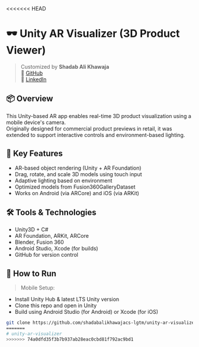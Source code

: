 <<<<<<< HEAD
# 🕶️ Unity AR Visualizer (3D Product Viewer)

> Customized by **Shadab Ali Khawaja**  
> 🔗 [GitHub](https://github.com/shadabalikhawajacs-lgtm)  
> 🔗 [LinkedIn](https://www.linkedin.com/in/shadab-ali-khawaja-a032a0369/)

## 📦 Overview

This Unity-based AR app enables real-time 3D product visualization using a mobile device's camera.  
Originally designed for commercial product previews in retail, it was extended to support interactive controls and environment-based lighting.

## 🔧 Key Features

- AR-based object rendering (Unity + AR Foundation)
- Drag, rotate, and scale 3D models using touch input
- Adaptive lighting based on environment
- Optimized models from Fusion360GalleryDataset
- Works on Android (via ARCore) and iOS (via ARKit)

## 🛠️ Tools & Technologies

- Unity3D + C#
- AR Foundation, ARKit, ARCore
- Blender, Fusion 360
- Android Studio, Xcode (for builds)
- GitHub for version control

## 🔄 How to Run

> Mobile Setup:
- Install Unity Hub & latest LTS Unity version
- Clone this repo and open in Unity
- Build using Android Studio (for Android) or Xcode (for iOS)

```bash
git clone https://github.com/shadabalikhawajacs-lgtm/unity-ar-visualizer.git
=======
# unity-ar-visualizer
>>>>>>> 74a0dfd35f3b7b937ab28eac0cbd81f792ac9bd1
